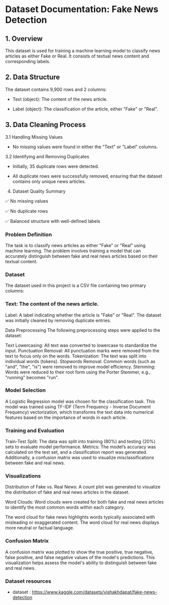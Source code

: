 
# Dataset Documentation: Fake News Detection

## 1. Overview

This dataset is used for training a machine learning model to classify news articles as either Fake or Real. It consists of textual news content and corresponding labels.

## 2. Data Structure

The dataset contains 9,900 rows and 2 columns:

- Text (object): The content of the news article.

- Label (object): The classification of the article, either "Fake" or "Real".

## 3. Data Cleaning Process

3.1 Handling Missing Values

- No missing values were found in either the "Text" or "Label" columns.

3.2 Identifying and Removing Duplicates

- Initially, 35 duplicate rows were detected.

- All duplicate rows were successfully removed, ensuring that the dataset contains only unique news articles.

4. Dataset Quality Summary

✅ No missing values

✅ No duplicate rows

✅ Balanced structure with well-defined labels

### Problem Definition
The task is to classify news articles as either "Fake" or "Real" using machine learning. The problem involves training a model that can accurately distinguish between fake and real news articles based on their textual content.

### Dataset
The dataset used in this project is a CSV file containing two primary columns:

### Text: The content of the news article.
Label: A label indicating whether the article is "Fake" or "Real".
The dataset was initially cleaned by removing duplicate entries.

Data Preprocessing
The following preprocessing steps were applied to the dataset:

Text Lowercasing: All text was converted to lowercase to standardize the input.
Punctuation Removal: All punctuation marks were removed from the text to focus only on the words.
Tokenization: The text was split into individual words (tokens).
Stopwords Removal: Common words (such as "and", "the", "is") were removed to improve model efficiency.
Stemming: Words were reduced to their root form using the Porter Stemmer, e.g., "running" becomes "run".

### Model Selection
A Logistic Regression model was chosen for the classification task. This model was trained using TF-IDF (Term Frequency - Inverse Document Frequency) vectorization, which transforms the text data into numerical features based on the importance of words in each article.

### Training and Evaluation
Train-Test Split: The data was split into training (80%) and testing (20%) sets to evaluate model performance.
Metrics: The model’s accuracy was calculated on the test set, and a classification report was generated. Additionally, a confusion matrix was used to visualize misclassifications between fake and real news.

### Visualizations
Distribution of Fake vs. Real News: A count plot was generated to visualize the distribution of fake and real news articles in the dataset.

Word Clouds: Word clouds were created for both fake and real news articles to identify the most common words within each category.

The word cloud for fake news highlights words typically associated with misleading or exaggerated content.
The word cloud for real news displays more neutral or factual language.

### Confusion Matrix
A confusion matrix was plotted to show the true positive, true negative, false positive, and false negative values of the model's predictions. This visualization helps assess the model's ability to distinguish between fake and real news.


### Dataset resources
- dataset : https://www.kaggle.com/datasets/vishakhdapat/fake-news-detection